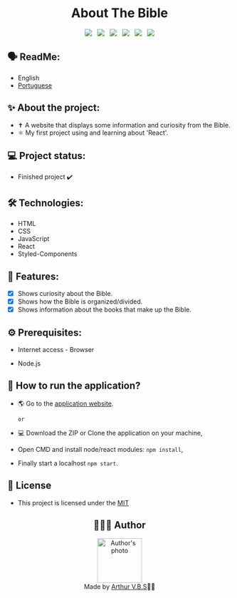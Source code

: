 <h1 align="center">About The Bible</h1>

<div align="center">
  <img src="https://img.shields.io/badge/License-MIT-000?style=social&logo=json&logoColor=469BD2">
  &nbsp;
  <img src="https://img.shields.io/badge/GitHub-000?style=social&logo=github&logoColor=469BD2">
  &nbsp;
  <img src="https://img.shields.io/badge/HTML-000?style=social&logo=html5&logoColor=469BD2">
  &nbsp;
  <img src="https://img.shields.io/badge/CSS-000?style=social&logo=css3&logoColor=469BD2">
  &nbsp;
  <img src="https://img.shields.io/badge/JavaScript-000?style=social&logo=javascript&logoColor=469BD2">
  &nbsp;
  <img src="https://img.shields.io/badge/React-000?style=social&logo=react&logoColor=469BD2">
</div>

## 🗣️ ReadMe:

- English
- [Portuguese](https://github.com/ArthurVBS/AboutTheBible/blob/main/README-pt.md)

## ✨ About the project:

- ✝️ A website that displays some information and curiosity from the Bible.
- ⚛️ My first project using and learning about 'React'. 

## 💻 Project status:

- Finished project ✔️

## 🛠 Technologies:

- HTML
- CSS
- JavaScript
- React
- Styled-Components

## 📝 Features:

- [x] Shows curiosity about the Bible.
- [x] Shows how the Bible is organized/divided.
- [x] Shows information about the books that make up the Bible.

## ⚙️ Prerequisites:

- Internet access - Browser

- Node.js

## 🚀 How to run the application?

- 🌎 Go to the [application website](https://arthurvbs.github.io/AboutTheBible/).

  `or`

- 💻 Download the ZIP or Clone the application on your machine,
- Open CMD and install node/react modules: `npm install`,
- Finally start a localhost `npm start`.

## 📝 License

- This project is licensed under the [MIT](https://github.com/ArthurVBS/AboutTheBible/blob/main/LICENSE)

<h2 align="center">👨🏽‍💻 Author</h2>
<div align="center">
  <img width="100px;" src="https://avatars.githubusercontent.com/u/84406367?v=4" alt="Author's photo"/>
  <br><span>Made by <a href="https://github.com/ArthurVBS" target="_blank" rel="external">Arthur V.B.S</a>✌🏽</span>
</div>
